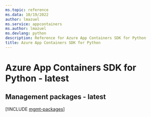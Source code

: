 ```yaml
---
ms.topic: reference
ms.data: 10/19/2022
author: lmazuel
ms.service: appcontainers
ms.author: lmazuel
ms.devlang: python
description: Reference for Azure App Containers SDK for Python
title: Azure App Containers SDK for Python
---
```

# Azure App Containers SDK for Python - latest

## Management packages - latest
[!INCLUDE [mgmt-packages](app-containers-mgmt-index.md)]